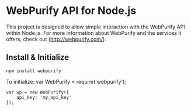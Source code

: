 WebPurify API for Node.js
=========================

This project is designed to allow simple interaction with the WebPurify API within Node.js. For more information about WebPurify and the services it offers, check out (http://webpurify.com/).

Install & Initialize
--------------------

`npm install webpurify`

To initialize:
    var WebPurify = require('webpurify');

    var wp = new WebPurify({
        api_key: 'my_api_key'
    });
